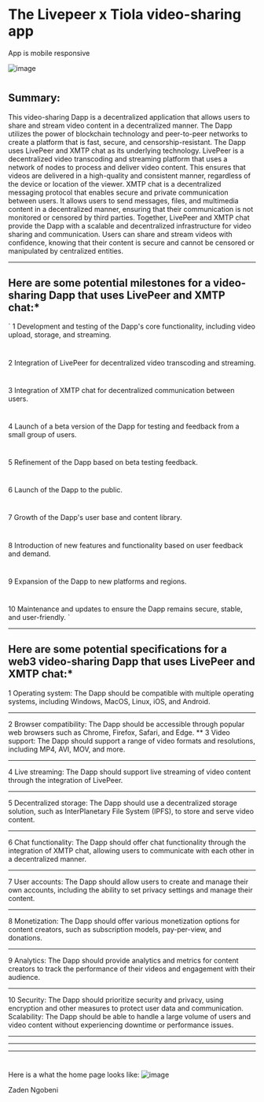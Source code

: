 # The Livepeer x Tiola video-sharing app

App is mobile responsive

![image](https://user-images.githubusercontent.com/84284739/211152522-9275bc3e-bebb-4b73-9ffb-0ddeef284410.png)


#
## Summary:

This video-sharing Dapp is a decentralized application that allows users to share and stream video content in a decentralized manner. The Dapp utilizes the power of blockchain technology and peer-to-peer networks to create a platform that is fast, secure, and censorship-resistant.
The Dapp uses LivePeer and XMTP chat as its underlying technology. LivePeer is a decentralized video transcoding and streaming platform that uses a network of nodes to process and deliver video content. This ensures that videos are delivered in a high-quality and consistent manner, regardless of the device or location of the viewer.
XMTP chat is a decentralized messaging protocol that enables secure and private communication between users. It allows users to send messages, files, and multimedia content in a decentralized manner, ensuring that their communication is not monitored or censored by third parties.
Together, LivePeer and XMTP chat provide the Dapp with a scalable and decentralized infrastructure for video sharing and communication. Users can share and stream videos with confidence, knowing that their content is secure and cannot be censored or manipulated by centralized entities.

***********************************************************************************
## Here are some potential milestones for a video-sharing Dapp that uses LivePeer and XMTP chat:*
`
1  Development and testing of the Dapp's core functionality, including video upload, storage, and streaming.
#
2  Integration of LivePeer for decentralized video transcoding and streaming.
# 
3  Integration of XMTP chat for decentralized communication between users.
# 
4  Launch of a beta version of the Dapp for testing and feedback from a small group of users.
# 
5  Refinement of the Dapp based on beta testing feedback.
# 
6  Launch of the Dapp to the public.
# 
7  Growth of the Dapp's user base and content library.
# 
8  Introduction of new features and functionality based on user feedback and demand.
# 
9  Expansion of the Dapp to new platforms and regions.
# 
10  Maintenance and updates to ensure the Dapp remains secure, stable, and user-friendly.
`
*********************************************************************************************************


## Here are some potential specifications for a web3 video-sharing Dapp that uses LivePeer and XMTP chat:*
  1  Operating system: The Dapp should be compatible with multiple operating systems, including Windows, MacOS, Linux, iOS, and Android.
  ***
  2  Browser compatibility: The Dapp should be accessible through popular web browsers such as Chrome, Firefox, Safari, and Edge.
  **
  3  Video support: The Dapp should support a range of video formats and resolutions, including MP4, AVI, MOV, and more.
  ***
  4  Live streaming: The Dapp should support live streaming of video content through the integration of LivePeer.
  ***
  5  Decentralized storage: The Dapp should use a decentralized storage solution, such as InterPlanetary File System (IPFS), to store and serve video content.
  ***
  6  Chat functionality: The Dapp should offer chat functionality through the integration of XMTP chat, allowing users to communicate with each other in a decentralized manner.
  ***
  7  User accounts: The Dapp should allow users to create and manage their own accounts, including the ability to set privacy settings and manage their content.
  ***
  8  Monetization: The Dapp should offer various monetization options for content creators, such as subscription models, pay-per-view, and donations.
  ***
  9  Analytics: The Dapp should provide analytics and metrics for content creators to track the performance of their videos and engagement with their audience.
  ***
  10  Security: The Dapp should prioritize security and privacy, using encryption and other measures to protect user data and communication.
    Scalability: The Dapp should be able to handle a large volume of users and video content without experiencing downtime or performance issues.
***********
***********
***********
#

Here is a what the home page looks like:
![image](https://user-images.githubusercontent.com/84284739/211152303-b7df6d0c-5bb5-461b-a989-c7b4f8412ef3.png)





Zaden Ngobeni
